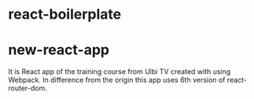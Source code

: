 # react-boilerplate
# new-react-app
It is React app of the training course from Ulbi TV created with using Webpack. In difference from the origin this app uses 6th version of react-router-dom. 
